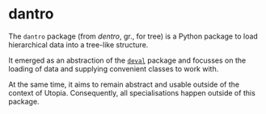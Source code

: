 # dantro

The `dantro` package (from *dentro*, gr., for tree) is a Python package to load hierarchical data into a tree-like structure.

It emerged as an abstraction of the [`deval`](https://ts-gitlab.iup.uni-heidelberg.de/yunus/deval) package and focusses on the loading of data and supplying convenient classes to work with.

At the same time, it aims to remain abstract and usable outside of the context of Utopia. Consequently, all specialisations happen outside of this package.
